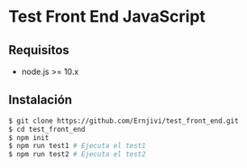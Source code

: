 # Test Front End JavaScript


## Requisitos

* node.js >= 10.x

## Instalación

```bash
$ git clone https://github.com/Ernjivi/test_front_end.git
$ cd test_front_end
$ npm init
$ npm run test1 # Ejecuta el test1
$ npm run test2 # Ejecuta el test2
```

